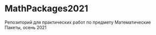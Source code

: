 # MathPackages2021
Репозиторий для практических работ по предмету Математические Пакеты, осень 2021
